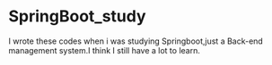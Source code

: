 # SpringBoot_study
I wrote these codes when i was studying Springboot,just a Back-end management system.I think I still have a lot to learn.
